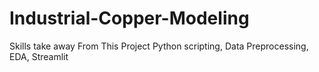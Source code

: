 # Industrial-Copper-Modeling
Skills take away From This Project Python scripting, Data Preprocessing, EDA, Streamlit
